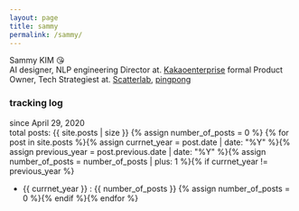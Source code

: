 ```yaml
---
layout: page
title: sammy
permalink: /sammy/
---
```

Sammy KIM :kissing_heart:  
AI designer, NLP engineering Director at. <a href="https://www.kakaoenterprise.com" target="_blank">Kakaoenterprise</a>
formal Product Owner, Tech Strategiest at. [Scatterlab](https://scatterlab.co.kr/), [pingpong](https://pingpong.us/)  


### tracking log
since April 29, 2020  
total posts: {{ site.posts | size }}
{% assign number_of_posts = 0 %} {% for post in site.posts %}{% assign currnet_year = post.date | date: "%Y" %}{% assign previous_year = post.previous.date | date: "%Y" %}{% assign number_of_posts = number_of_posts | plus: 1 %}{% if currnet_year != previous_year %}
- {{ currnet_year }} : {{ number_of_posts }} {% assign number_of_posts = 0 %}{% endif %}{% endfor %}
